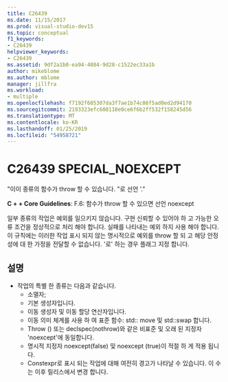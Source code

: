 ```yaml
---
title: C26439
ms.date: 11/15/2017
ms.prod: visual-studio-dev15
ms.topic: conceptual
f1_keywords:
- C26439
helpviewer_keywords:
- C26439
ms.assetid: 9df2a1b0-ea94-4884-9d28-c1522ec33a1b
author: mikeblome
ms.author: mblome
manager: jillfra
ms.workload:
- multiple
ms.openlocfilehash: f7192f605307da3f7ae1b74c86f5ad0ed2d94170
ms.sourcegitcommit: 2193323efc608118e0ce6f6b2ff532f158245d56
ms.translationtype: MT
ms.contentlocale: ko-KR
ms.lasthandoff: 01/25/2019
ms.locfileid: "54958721"
---
```

# <a name="c26439-specialnoexcept"></a>C26439 SPECIAL_NOEXCEPT
"이이 종류의 함수가 throw 할 수 있습니다. "로 선언 '."

**C + + Core Guidelines**: F.6: 함수가 throw 할 수 있으면 선언 noexcept

일부 종류의 작업은 예외를 일으키지 않습니다. 구현 신뢰할 수 있어야 하 고 가능한 오류 조건을 정상적으로 처리 해야 합니다. 실패를 나타내는 예외 하지 사용 해야 합니다. 이 규칙에는 이러한 작업 표시 되지 않는 명시적으로 예외를 throw 할 되 고 해당 안정성에 대 한 가정을 전달할 수 없습니다. '로' 하는 경우 플래그 지정 합니다.

## <a name="remarks"></a>설명
- 작업의 특별 한 종류는 다음과 같습니다.
  -  소멸자;
  -  기본 생성자입니다.
  -  이동 생성자 및 이동 할당 연산자입니다.
  -  이동 의미 체계를 사용 하 여 표준 함수: std:: move 및 std::swap 합니다.
  -  Throw () 또는 declspec(nothrow)와 같은 비표준 및 오래 된 지정자 'noexcept'에 동일합니다.
  -  명시적 지정자 noexcept(false) 및 noexcept (true)이 적절 하 게 적용 됩니다.
  -  Constexpr로 표시 되는 작업에 대해 여전히 경고가 나타날 수 있습니다. 이 수는 이후 릴리스에서 변경 합니다.
